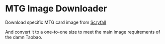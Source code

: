 # MTG Image Downloader
Download specific MTG card image from [Scryfall](https://scryfall.com/)

And convert it to a one-to-one size to meet the main image requirements of the damn Taobao.


